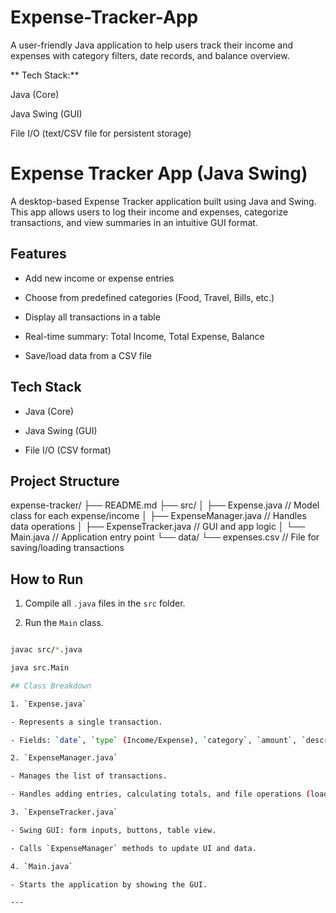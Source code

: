 # Expense-Tracker-App

A user-friendly Java application to help users track their income and expenses with category filters, date records, and balance overview.

** Tech Stack:**

Java (Core)

Java Swing (GUI)

File I/O (text/CSV file for persistent storage)

# Expense Tracker App (Java Swing)

A desktop-based Expense Tracker application built using Java and Swing. This app allows users to log their income and expenses, categorize transactions, and view summaries in an intuitive GUI format.

## Features

- Add new income or expense entries

- Choose from predefined categories (Food, Travel, Bills, etc.)

- Display all transactions in a table

- Real-time summary: Total Income, Total Expense, Balance

- Save/load data from a CSV file


## Tech Stack

- Java (Core)

- Java Swing (GUI)

- File I/O (CSV format)


## Project Structure

expense-tracker/ ├── README.md ├── src/ │ ├── Expense.java // Model class for each expense/income │ ├── ExpenseManager.java // Handles data operations │ ├── ExpenseTracker.java // GUI and app logic │ └── Main.java // Application entry point └── data/ └── expenses.csv // File for saving/loading transactions

## How to Run

1. Compile all `.java` files in the `src` folder.

2. Run the `Main` class.

```bash

javac src/*.java

java src.Main

## Class Breakdown

1. `Expense.java`

- Represents a single transaction.

- Fields: `date`, `type` (Income/Expense), `category`, `amount`, `description`.

2. `ExpenseManager.java`

- Manages the list of transactions.

- Handles adding entries, calculating totals, and file operations (load/save CSV).

3. `ExpenseTracker.java`

- Swing GUI: form inputs, buttons, table view.

- Calls `ExpenseManager` methods to update UI and data.

4. `Main.java`

- Starts the application by showing the GUI.

---
